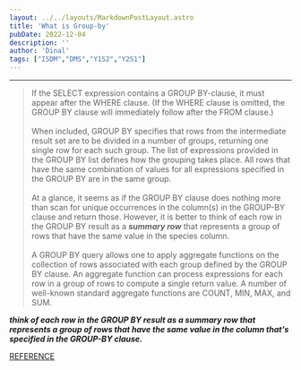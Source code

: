 ```yaml
---
layout: ../../layouts/MarkdownPostLayout.astro
title: 'What is Group-by'
pubDate: 2022-12-04
description: ''
author: 'Dinal'
tags: ["ISDM","DMS","Y1S2","Y2S1"]
---
```

<hr>

<blockquote>If the SELECT expression contains a GROUP BY-clause, it must appear after the WHERE clause. 
(If the WHERE clause is omitted, the GROUP BY clause will immediately follow after the FROM clause.)
<br><br>
When included, GROUP BY specifies that rows from the intermediate result set are to be divided in a number of groups, 
returning one single row for each such group. The list of expressions provided in the GROUP BY list defines how the grouping takes place.
All rows that have the same combination of values for all expressions specified in the GROUP BY are in the same group.
<br><br>
At a glance, it seems as if the GROUP BY clause does nothing more than scan for unique occurrences in the column(s) in the GROUP-BY clause and return those. However, 
it is better to think of each row in the GROUP BY result as a <em><strong>summary row</strong></em> that represents a group of rows that have the same value in the species column.
<br><br>
A GROUP BY query allows one to apply aggregate functions on the collection of rows associated with each group defined by the GROUP BY clause.
An aggregate function can process expressions for each row in a group of rows to compute a single return value. 
A number of well-known standard aggregate functions are COUNT, MIN, MAX, and SUM. </blockquote>

<em><strong>think of each row in the GROUP BY result as a summary row that represents a group of rows that have the same value in the column that's specified in the GROUP-BY clause.</strong></em>

<a href='https://rpbouman.blogspot.com/2007/05/debunking-group-by-myths.html' target = '_blank' > REFERENCE </a>






